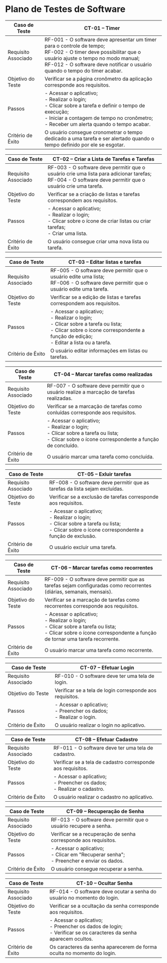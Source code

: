 # Plano de Testes de Software

| **Caso de Teste** 	| **CT-01 – Timer** 	|
|-------	|---	|
|	Requisito Associado 	| RF-001 - O software deve apresentar um timer para o controle de tempo;<br>RF-002 - O timer deve possibilitar que o usuário ajuste o tempo no modo manual;<br>RF-012 - O software deve notificar o usuário quando o tempo do timer acabar.|
| Objetivo do Teste 	| Verificar se a página cronômetro da aplicação corresponde aos requisitos. |
| Passos 	| - Acessar o aplicativo; <br> - Realizar o login; <br> - Clicar sobre a tarefa e definir o tempo de execução; <br> - Iniciar a contagem de tempo no cronômetro; <br> - Receber um alerta quando o tempo acabar. |
|Critério de Êxito | O usuário consegue cronometrar o tempo dedicado a uma tarefa e ser alertado quando o tempo definido por ele se esgotar. |

| **Caso de Teste** 	| **CT-02 – Criar a Lista de Tarefas e Tarefas** 	|
|-------	|---	|
|	Requisito Associado 	| RF-003 - O software deve permitir que o usuário crie uma lista para adicionar tarefas;<br>RF-004 - O software deve permitir que o usuário crie uma tarefa.|
| Objetivo do Teste 	| Verificar se a criação de listas e tarefas correspondem aos requisitos. |
| Passos 	| - Acessar o aplicativo; <br> - Realizar o login; <br> - Clicar sobre o ícone de criar listas ou criar tarefas; <br> - Criar uma lista. |
|Critério de Êxito | O usuário consegue criar uma nova lista ou tarefa. |

| **Caso de Teste** 	| **CT-03 – Editar listas e tarefas** 	|
|-------	|---	|
|	Requisito Associado 	| RF-005 - O software deve permitir que o usuário edite uma lista;<br> RF-006 - O software deve permitir que o usuário edite uma tarefa.|
| Objetivo do Teste 	| Verificar se a edição de listas e tarefas correspondem aos requisitos. |
| Passos 	| - Acessar o aplicativo; <br> - Realizar o login; <br> - Clicar sobre a tarefa ou lista; <br> - Clicar sobre o ícone correspondente a função de edição; <br> - Editar a lista ou a tarefa.|
|Critério de Êxito | O usuário editar informações em listas ou tarefas. |

| **Caso de Teste** 	| **CT-04 – Marcar tarefas como realizadas** 	|
|-------	|---	|
|	Requisito Associado 	| RF-007 - O software deve permitir que o usuário realize a marcação de tarefas realizadas.|
| Objetivo do Teste 	| Verificar se a marcação de tarefas como conluídas corresponde aos requisitos. |
| Passos 	| - Acessar o aplicativo; <br> - Realizar o login; <br> - Clicar sobre a tarefa ou lista; <br> - Clicar sobre o ícone correspondente a função de concluído.|
|Critério de Êxito | O usuário marcar uma tarefa como concluída. |

| **Caso de Teste** 	| **CT-05 – Exluir tarefas** 	|
|-------	|---	|
|	Requisito Associado 	| RF-008 - O software deve permitir que as tarefas da lista sejam excluídas.|
| Objetivo do Teste 	| Verificar se a exclusão de tarefas corresponde aos requisitos. |
| Passos 	| - Acessar o aplicativo; <br> - Realizar o login; <br> - Clicar sobre a tarefa ou lista; <br> - Clicar sobre o ícone correspondente a função de exclusão.|
|Critério de Êxito | O usuário excluir uma tarefa. |

| **Caso de Teste** 	| **CT-06 – Marcar tarefas como recorrentes** 	|
|-------	|---	|
|	Requisito Associado 	| RF-009 - O software deve permitir que as tarefas sejam configuradas como recorrentes (diárias, semanais, mensais).|
| Objetivo do Teste 	| Verificar se a marcação de tarefas como recorrentes corresponde aos requisitos. |
| Passos 	| - Acessar o aplicativo; <br> - Realizar o login; <br> - Clicar sobre a tarefa ou lista; <br> - Clicar sobre o ícone correspondente a função de tornar uma tarefa recorrente.|
|Critério de Êxito | O usuário marcar uma tarefa como recorrente. |

| **Caso de Teste** 	| **CT-07 – Efetuar Login** 	|
|-------	|---	|
|	Requisito Associado 	| RF-010 - O software deve ter uma tela de login.|
| Objetivo do Teste 	| Verificar se a tela de login corresponde aos requisitos. |
| Passos 	| - Acessar o aplicativo; <br> - Preencher os dados; <br> - Realizar o login.|
|Critério de Êxito | O usuário realizar o login no aplicativo. |

| **Caso de Teste** 	| **CT-08 – Efetuar Cadastro** 	|
|-------	|---	|
|	Requisito Associado 	| RF-011 - O software deve ter uma tela de cadastro.|
| Objetivo do Teste 	| Verificar se a tela de cadastro corresponde aos requisitos. |
| Passos 	| - Acessar o aplicativo; <br> - Preencher os dados; <br> - Realizar o cadastro.|
|Critério de Êxito | O usuário realizar o cadastro no aplicativo. |

| **Caso de Teste** 	| **CT-09 – Recuperação de Senha** 	|
|-------	|---	|
|	Requisito Associado 	| RF-013 - O software deve permitir que o usuário recupere a senha.|
| Objetivo do Teste 	| Verificar se a recuperação de senha corresponde aos requisitos. |
| Passos 	| - Acessar o aplicativo; <br> - Clicar em "Recuperar senha"; <br> - Preencher e enviar os dados.|
|Critério de Êxito | O usuário consegue recuperar a senha. |

| **Caso de Teste** 	| **CT-10 – Ocultar Senha** 	|
|-------	|---	|
|	Requisito Associado 	| RF-014 - O software deve ocutar a senha do usuário no momento do login.|
| Objetivo do Teste 	| Verificar se a ocultação da senha corresponde aos requisitos. |
| Passos 	| - Acessar o aplicativo; <br> - Preencher os dados de login; <br> - Verificar se os caracteres da senha aparecem ocultos.|
|Critério de Êxito | Os caracteres da senha aparecerem de forma oculta no momento do login. |
